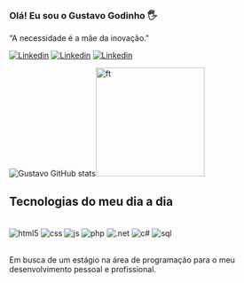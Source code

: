 
### Olá! Eu sou o Gustavo Godinho 🖐️

“A necessidade é a mãe da inovação." </br>


[![Linkedin](https://img.shields.io/badge/LinkedIn-0077B5?style=for-the-badge&logo=linkedin&logoColor=white)](https://www.linkedin.com/in/gustavogodinhosoares/)
[![Linkedin](https://img.shields.io/badge/GitHub-100000?style=for-the-badge&logo=github&logoColor=white)](https://github.com/GodinhoGS?tab=repositories)
[![Linkedin](https://img.shields.io/badge/Gmail-D14836?style=for-the-badge&logo=gmail&logoColor=white)](https://mail.google.com/mail/u/0/#inbox?compose=CllgCJqSvslkfhgbkgQzLGFXnJbRgvlNbkFQfnbfxVLLMncNCfdwqSfTHJtvLwbkfsCxDjvQZlV)

![Gustavo GitHub stats](https://github-readme-stats.vercel.app/api?username=GodinhoGS&show_icons=true&theme=tokyonight)<img style="height: 196px;" alt="ft" src="https://blog.dankicode.com/wp-content/uploads/2019/08/logica-de-programac%CC%A7a%CC%83o-para-iniciantes.png">


## Tecnologias do meu dia a dia

<div style="display: inline_block"></br>
    <img  align="center" alt="html5" src="https://img.shields.io/badge/HTML5-E34F26?style=for-the-badge&logo=html5&logoColor=white">
    <img  align="center" alt="css" src="https://img.shields.io/badge/CSS3-1572B6?style=for-the-badge&logo=css3&logoColor=white">
    <img  align="center" alt="js" src="https://img.shields.io/badge/JavaScript-F7DF1E?style=for-the-badge&logo=javascript&logoColor=black">
    <img  align="center" alt="php" src="https://img.shields.io/badge/PHP-777BB4?style=for-the-badge&logo=php&logoColor=white">
    <img  align="center" alt=".net" src="https://img.shields.io/badge/.NET-5C2D91?style=for-the-badge&logo=.net&logoColor=white">
    <img  align="center" alt="c#" src="https://img.shields.io/badge/C%23-239120?style=for-the-badge&logo=c-sharp&logoColor=white">
    <img  align="center" alt="sql" src="https://img.shields.io/badge/MySQL-00000F?style=for-the-badge&logo=mysql&logoColor=white">    
</div><br>

Em busca de um estágio na área de programação para o meu desenvolvimento
pessoal e profissional.

